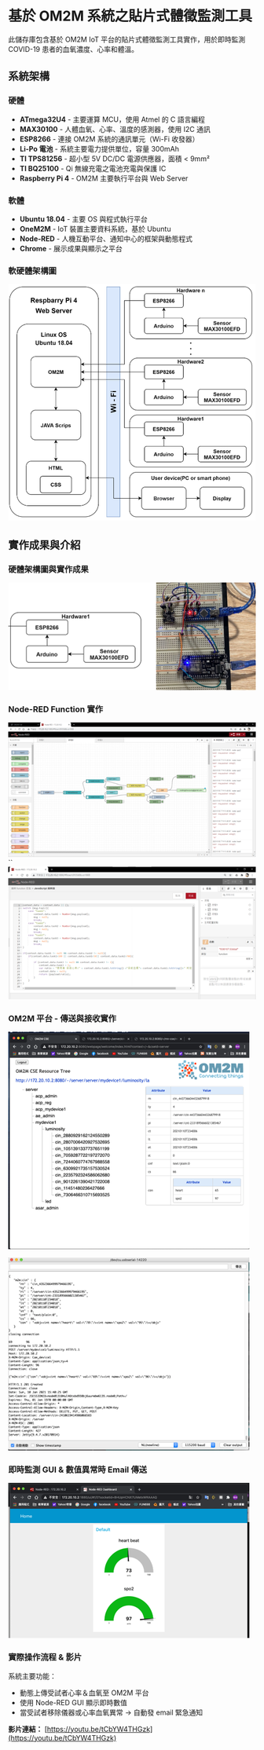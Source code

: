 # 基於 OM2M 系統之貼片式體徵監測工具

此儲存庫包含基於 OM2M IoT 平台的貼片式體徵監測工具實作，用於即時監測 COVID-19 患者的血氧濃度、心率和體溫。

## 系統架構

### 硬體

- **ATmega32U4** - 主要運算 MCU，使用 Atmel 的 C 語言編程
- **MAX30100** - 人體血氧、心率、溫度的感測器，使用 I2C 通訊
- **ESP8266** - 連接 OM2M 系統的通訊單元（Wi-Fi 收發器）
- **Li-Po 電池** - 系統主要電力提供單位，容量 300mAh
- **TI TPS81256** - 超小型 5V DC/DC 電源供應器，面積 < 9mm²
- **TI BQ25100** - Qi 無線充電之電池充電與保護 IC
- **Raspberry Pi 4** - OM2M 主要執行平台與 Web Server

### 軟體

- **Ubuntu 18.04** - 主要 OS 與程式執行平台
- **OneM2M** - IoT 裝置主要資料系統，基於 Ubuntu
- **Node-RED** - 人機互動平台、通知中心的框架與動態程式
- **Chrome** - 展示成果與顯示之平台

### 軟硬體架構圖

![軟硬體架構圖](OM2M_PIC/軟硬體架構圖.png)

## 實作成果與介紹

### 硬體架構圖與實作成果

![硬體架構圖](OM2M_PIC/硬體架構圖.png)

### Node-RED Function 實作

![Node-RED Function](OM2M_PIC/nodered實作圖.png)
``
![Node-RED Function](OM2M_PIC/nodered實作圖2.png)

### OM2M 平台 - 傳送與接收實作

![OM2M 傳送與接收](OM2M_PIC/OM2Mplatform.png)

![OM2M 傳送與接收](OM2M_PIC/OM2Mplatform2.png)

### 即時監測 GUI & 數值異常時 Email 傳送

![即時監測 GUI](OM2M_PIC/GUI.png)

### 實際操作流程 & 影片

系統主要功能：

- 動態上傳受試者心率＆血氧至 OM2M 平台
- 使用 Node-RED GUI 顯示即時數值
- 當受試者移除儀器或心率血氧異常 → 自動發 email 緊急通知

**影片連結：** [https://youtu.be/tCbYW4THGzk](https://youtu.be/tCbYW4THGzk)

